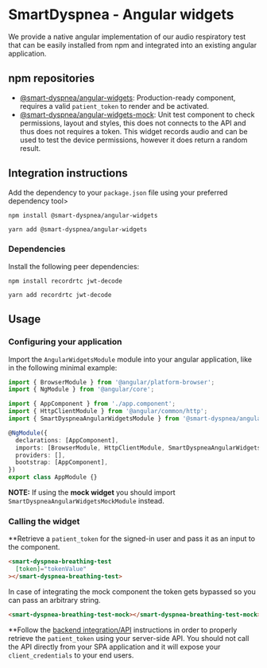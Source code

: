 # SmartDyspnea - Angular widgets

We provide a native angular implementation of our audio respiratory test that can be easily installed from npm and integrated into an existing angular application.

## npm repositories

- [@smart-dyspnea/angular-widgets](https://www.npmjs.com/package/@smart-dyspnea/angular-widgets): Production-ready component, requires a valid `patient_token` to render and be activated.
- [@smart-dyspnea/angular-widgets-mock](https://www.npmjs.com/package/@smart-dyspnea/angular-widgets-mock): Unit test component to check permissions, layout and styles, this does not connects to the API and thus does not requires a token. This widget records audio and can be used to test the device permissions, however it does return a random result.

## Integration instructions

Add the dependency to your `package.json` file using your preferred dependency tool>

```
npm install @smart-dyspnea/angular-widgets
```

```
yarn add @smart-dyspnea/angular-widgets
```

### Dependencies

Install the following peer dependencies:

```
npm install recordrtc jwt-decode
```

```
yarn add recordrtc jwt-decode
```

## Usage

### Configuring your application

Import the `AngularWidgetsModule` module into your angular application, like in the following minimal example:

```typescript
import { BrowserModule } from '@angular/platform-browser';
import { NgModule } from '@angular/core';

import { AppComponent } from './app.component';
import { HttpClientModule } from '@angular/common/http';
import { SmartDyspneaAngularWidgetsModule } from '@smart-dyspnea/angular-widgets';

@NgModule({
  declarations: [AppComponent],
  imports: [BrowserModule, HttpClientModule, SmartDyspneaAngularWidgetsModule],
  providers: [],
  bootstrap: [AppComponent],
})
export class AppModule {}
```

**NOTE:** If using the **mock widget** you should import `SmartDyspneaAngularWidgetsMockModule` instead.

### Calling the widget

\*\*Retrieve a `patient_token` for the signed-in user and pass it as an input to the component.

```html
<smart-dyspnea-breathing-test
  [token]="tokenValue"
></smart-dyspnea-breathing-test>
```

In case of integrating the mock component the token gets bypassed so you can pass an arbitrary string.

```html
<smart-dyspnea-breathing-test-mock></smart-dyspnea-breathing-test-mock>
```

\*\*Follow the [backend integration/API](../api/README.md) instructions in order to properly retrieve the `patient_token` using your server-side API. You should not call the API directly from your SPA application and it will expose your `client_credentials` to your end users.
